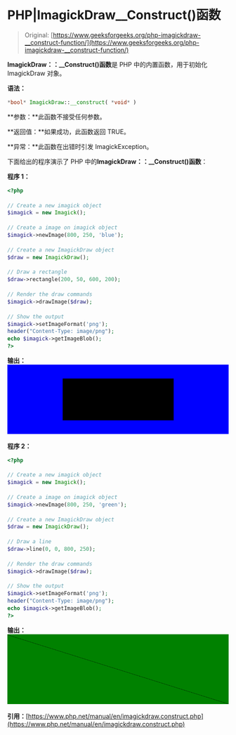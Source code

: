 # PHP|ImagickDraw__Construct()函数

> Original: [https://www.geeksforgeeks.org/php-imagickdraw-__construct-function/](https://www.geeksforgeeks.org/php-imagickdraw-__construct-function/)

**ImagickDraw：：__Construct()函数**是 PHP 中的内置函数，用于初始化 ImagickDraw 对象。

**语法：**

```php
*bool* ImagickDraw::__construct( *void* )
```

**参数：**此函数不接受任何参数。

**返回值：**如果成功，此函数返回 TRUE。

**异常：**此函数在出错时引发 ImagickException。

下面给出的程序演示了 PHP 中的**ImagickDraw：：__Construct()函数**：

**程序 1：**

```php
<?php

// Create a new imagick object
$imagick = new Imagick();

// Create a image on imagick object
$imagick->newImage(800, 250, 'blue');

// Create a new ImagickDraw object
$draw = new ImagickDraw();

// Draw a rectangle
$draw->rectangle(200, 50, 600, 200);

// Render the draw commands
$imagick->drawImage($draw);

// Show the output
$imagick->setImageFormat('png');
header("Content-Type: image/png");
echo $imagick->getImageBlob();
?>
```

**输出：**
![](img/db95e7c002d2921ef8b97bf49bf091f8.png)

**程序 2：**

```php
<?php

// Create a new imagick object
$imagick = new Imagick();

// Create a image on imagick object
$imagick->newImage(800, 250, 'green');

// Create a new ImagickDraw object
$draw = new ImagickDraw();

// Draw a line
$draw->line(0, 0, 800, 250);

// Render the draw commands
$imagick->drawImage($draw);

// Show the output
$imagick->setImageFormat('png');
header("Content-Type: image/png");
echo $imagick->getImageBlob();
?>
```

**输出：**
![](img/e39b8a3b78b3883fc255b20db0cbd8f9.png)

**引用：**[https://www.php.net/manual/en/imagickdraw.construct.php](https://www.php.net/manual/en/imagickdraw.construct.php)